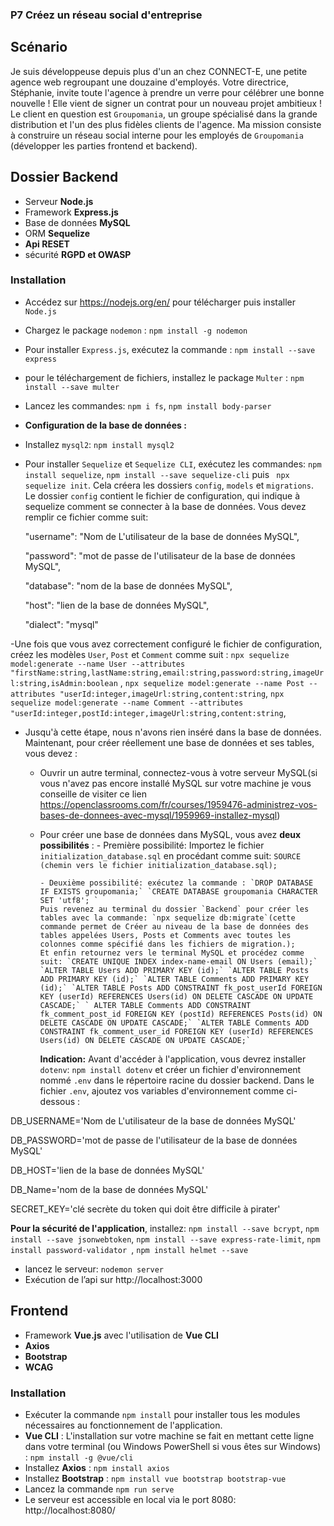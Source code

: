### P7 Créez un réseau social d'entreprise

## Scénario

Je suis développeuse depuis plus d'un an chez CONNECT-E, une petite agence web regroupant une douzaine d'employés.
Votre directrice, Stéphanie, invite toute l'agence à prendre un verre pour célébrer une bonne nouvelle ! Elle vient de signer un contrat pour un nouveau projet ambitieux !
Le client en question est `Groupomania`, un groupe spécialisé dans la grande distribution et l'un des plus fidèles clients de l'agence.
Ma mission consiste à construire un réseau social interne pour les employés de `Groupomania` (développer les parties frontend et backend).

## Dossier Backend

- Serveur **Node.js**
- Framework **Express.js**
- Base de données **MySQL**
- ORM **Sequelize**
- **Api RESET**
- sécurité **RGPD et OWASP**

### Installation

- Accédez sur https://nodejs.org/en/ pour télécharger puis installer `Node.js`
- Chargez le package `nodemon` : `npm install -g nodemon`
- Pour installer `Express.js`, exécutez la commande : `npm install --save express`
- pour le téléchargement de fichiers, installez le package `Multer` : `npm install --save multer`
- Lancez les commandes: `npm i fs`, `npm install body-parser`
- **Configuration de la base de données :**
- Installez `mysql2`: `npm install mysql2`
- Pour installer `Sequelize` et `Sequelize CLI`, exécutez les commandes: `npm install sequelize`, `npm install --save sequelize-cli` puis ` npx sequelize init`. Cela créera les dossiers `config`, `models` et `migrations`.
  Le dossier `config` contient le fichier de configuration, qui indique à sequelize comment se connecter à la base de données. Vous devez remplir ce fichier comme suit:

  "username": "Nom de L'utilisateur de la base de données MySQL",

  "password": "mot de passe de l'utilisateur de la base de données MySQL",

  "database": "nom de la base de données MySQL",

  "host": "lien de la base de données MySQL",

  "dialect": "mysql"

-Une fois que vous avez correctement configuré le fichier de configuration, créez les modèles `User`, `Post` et `Comment` comme suit :
`npx sequelize model:generate --name User --attributes "firstName:string,lastName:string,email:string,password:string,imageUrl:string,isAdmin:boolean` ,
`npx sequelize model:generate --name Post --attributes "userId:integer,imageUrl:string,content:string`,
`npx sequelize model:generate --name Comment --attributes "userId:integer,postId:integer,imageUrl:string,content:string`,

- Jusqu'à cette étape, nous n'avons rien inséré dans la base de données. Maintenant, pour créer réellement une base de données et ses tables, vous devez :

  - Ouvrir un autre terminal, connectez-vous à votre serveur MySQL(si vous n'avez pas encore installé MySQL sur votre machine je vous conseille de visiter ce lien https://openclassrooms.com/fr/courses/1959476-administrez-vos-bases-de-donnees-avec-mysql/1959969-installez-mysql)
  - Pour créer une base de données dans MySQL, vous avez **deux possibilités** : - Première possibilité: Importez le fichier `initialization_database.sql` en procédant comme suit:
    `SOURCE (chemin vers le fichier initialization_database.sql);`

        - Deuxième possibilité: exécutez la commande : `DROP DATABASE IF EXISTS groupomania;` `CREATE DATABASE groupomania CHARACTER SET 'utf8'; `
        Puis revenez au terminal du dossier `Backend` pour créer les tables avec la commande: `npx sequelize db:migrate`(cette commande permet de Créer au niveau de la base de données des tables appelées Users, Posts et Comments avec toutes les colonnes comme spécifié dans les fichiers de migration.);
        Et enfin retournez vers le terminal MySQL et procédez comme suit: `CREATE UNIQUE INDEX index-name-email ON Users (email);` `ALTER TABLE Users ADD PRIMARY KEY (id);` `ALTER TABLE Posts ADD PRIMARY KEY (id);` `ALTER TABLE Comments ADD PRIMARY KEY (id);` `ALTER TABLE Posts ADD CONSTRAINT fk_post_userId FOREIGN KEY (userId) REFERENCES Users(id) ON DELETE CASCADE ON UPDATE CASCADE;` ` ALTER TABLE Comments ADD CONSTRAINT fk_comment_post_id FOREIGN KEY (postId) REFERENCES Posts(id) ON DELETE CASCADE ON UPDATE CASCADE;` `ALTER TABLE Comments ADD CONSTRAINT fk_comment_user_id FOREIGN KEY (userId) REFERENCES Users(id) ON DELETE CASCADE ON UPDATE CASCADE;`

    **Indication:**
    Avant d'accéder à l'application, vous devrez installer `dotenv`: `npm install dotenv` et créer un fichier d'environnement nommé `.env` dans le répertoire racine du dossier backend. Dans le fichier `.env`, ajoutez vos variables d'environnement comme ci-dessous :

DB_USERNAME='Nom de L'utilisateur de la base de données MySQL'

DB_PASSWORD='mot de passe de l'utilisateur de la base de données MySQL'

DB_HOST='lien de la base de données MySQL'

DB_Name='nom de la base de données MySQL'

SECRET_KEY='clé secrète du token qui doit être difficile à pirater'

**Pour la sécurité de l'application**, installez: `npm install --save bcrypt`, `npm install --save jsonwebtoken`, `npm install --save express-rate-limit`, `npm install password-validator `, `npm install helmet --save `

- lancez le serveur: `nodemon server`
- Exécution de l’api sur http://localhost:3000

## Frontend

- Framework **Vue.js** avec l'utilisation de **Vue CLI**
- **Axios**
- **Bootstrap**
- **WCAG**

### Installation

- Exécuter la commande `npm install` pour installer tous les modules nécessaires au fonctionnement de l'application.
- **Vue CLI** : L'installation sur votre machine se fait en mettant cette ligne dans votre terminal (ou Windows PowerShell si vous êtes sur Windows) : `npm install -g @vue/cli`
- Installez **Axios** : `npm install axios`
- Installez **Bootstrap** : `npm install vue bootstrap bootstrap-vue`
- Lancez la commande `npm run serve`
- Le serveur est accessible en local via le port 8080: http://localhost:8080/

